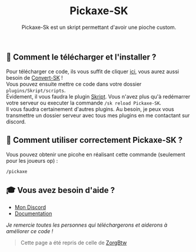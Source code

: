 <h1 align="center">Pickaxe-SK</h1>
<p align="center">Pickaxe-Sk est un skript permettant d'avoir une pioche custom.</p><br />

## 🏹 **Comment le télécharger et l'installer ?**
Pour télécharger ce code, ils vous suffit de cliquer [ici](https://github.com/MaxouLeKangou/Pickaxe-SK/releases/tag/v1.0.0), vous aurez aussi besoin de [Convert-SK](https://github.com/MaxouLeKangou/Convert-SK/releases/tag/v1.0.0) !<br />
Vous pouvez ensuite mettre ce code dans votre dossier `plugins/Skript/scripts`.<br />
Évidement, il vous faudra le plugin [Skript](https://github.com/SkriptLang/Skript/releases). Vous n'avez plus qu'à redémarrer votre serveur ou executer la commande `/sk reload Pickaxe-SK`.<br />
Il vous faudra certainement d'autres plugins. Au besoin, je peux vous transmettre un dossier serveur avec tous mes plugins en me contactant sur discord.

## 👀 **Comment utiliser correctement Pickaxe-SK ?**
Vous pouvez obtenir une picohe en réalisant cette commande (seulement pour les joueurs op) : <br />
```
/pickaxe
```

## 🎓 **Vous avez besoin d'aide ?**

- [Mon Discord](https://discord.gg/8SfwgQqQxh)
- [Documentation](https://github.com/MaxouLeKangou/Pickaxe-SK/blob/main/documentation.md)

_Je remercie toutes les personnes qui téléchargerons et aiderons à améliorer ce code !_
> Cette page a été repris de celle de [ZorgBtw](https://github.com/ZorgBtw/BungeeSK)
